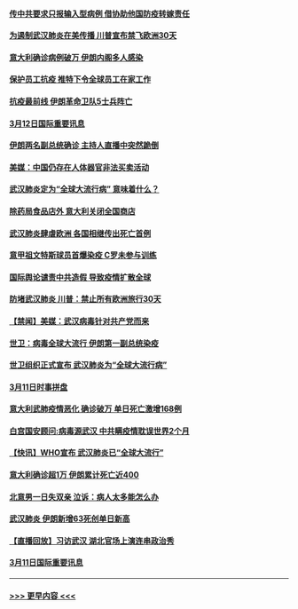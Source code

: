 #### [传中共要求只报输入型病例  借协助他国防疫转嫁责任](../pages/prog202/a102798279.md?t=03130502) 
#### [为遏制武汉肺炎在美传播 川普宣布禁飞欧洲30天](../pages/prog202/a102798249.md?t=03130502) 
#### [意大利确诊病例破万 伊朗内阁多人感染](../pages/prog202/a102798155.md?t=03130502) 
#### [保护员工抗疫 推特下令全球员工在家工作](../pages/prog202/a102798053.md?t=03130502) 
#### [抗疫最前线 伊朗革命卫队5士兵阵亡](../pages/prog202/a102798033.md?t=03130502) 
#### [3月12日国际重要讯息](../pages/prog202/a102797939.md?t=03130502) 
#### [伊朗两名副总统确诊 主持人直播中突然跪倒](../pages/prog202/a102797898.md?t=03130502) 
#### [美媒：中国仍存在人体器官非法买卖活动](../pages/prog202/a102797745.md?t=03130502) 
#### [武汉肺炎定为“全球大流行病” 意味着什么？](../pages/prog202/a102797736.md?t=03130502) 
#### [除药局食品店外 意大利关闭全国商店](../pages/prog202/a102797725.md?t=03130502) 
#### [武汉肺炎肆虐欧洲 各国相继传出死亡首例](../pages/prog202/a102797718.md?t=03130502) 
#### [意甲祖文特斯球员首爆染疫 C罗未参与训练](../pages/prog202/a102797708.md?t=03130502) 
#### [国际舆论谴责中共造假 导致疫情扩散全球](../pages/prog202/a102797692.md?t=03130502) 
#### [防堵武汉肺炎 川普：禁止所有欧洲旅行30天](../pages/prog202/a102797681.md?t=03130502) 
#### [【禁闻】美媒：武汉病毒针对共产党而来](../pages/prog202/a102797618.md?t=03130502) 
#### [世卫：病毒全球大流行 伊朗第一副总统染疫](../pages/prog202/a102797579.md?t=03130502) 
#### [世卫组织正式宣布 武汉肺炎为“全球大流行病”](../pages/prog202/a102797475.md?t=03130502) 
#### [3月11日时事拼盘](../pages/prog202/a102797476.md?t=03130502) 
#### [意大利武肺疫情恶化 确诊破万 单日死亡激增168例](../pages/prog202/a102797393.md?t=03130502) 
#### [白宫国安顾问:病毒源武汉 中共瞒疫情耽误世界2个月](../pages/prog202/a102797433.md?t=03130502) 
#### [【快讯】WHO宣布 武汉肺炎已“全球大流行”](../pages/prog202/a102797429.md?t=03130502) 
#### [意大利确诊超1万 伊朗累计死亡近400](../pages/prog202/a102797341.md?t=03130502) 
#### [北意男一日失双亲 泣诉：病人太多能怎么办](../pages/prog202/a102797295.md?t=03130502) 
#### [武汉肺炎 伊朗新增63死创单日新高](../pages/prog202/a102797268.md?t=03130502) 
#### [【直播回放】习访武汉 湖北官场上演连串政治秀](../pages/prog202/a102797105.md?t=03130502) 
#### [3月11日国际重要讯息](../pages/prog202/a102797161.md?t=03130502) 

----
#### [ >>> 更早内容 <<< ](../indexes/prog202-earlier.md)
